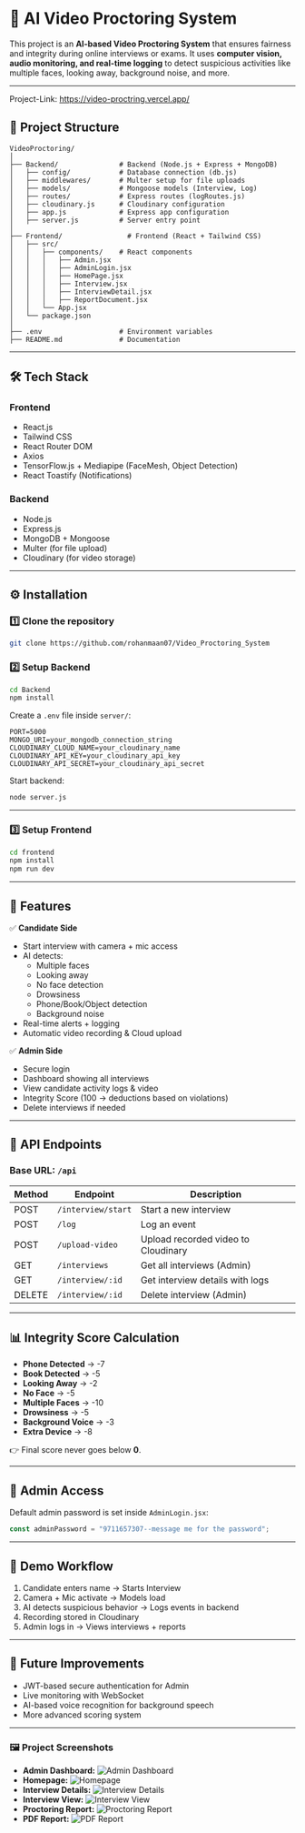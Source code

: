 # 📌 AI Video Proctoring System

This project is an **AI-based Video Proctoring System** that ensures fairness and integrity during online interviews or exams. It uses **computer vision, audio monitoring, and real-time logging** to detect suspicious activities like multiple faces, looking away, background noise, and more.  

---
Project-Link: https://video-proctring.vercel.app/

## 📂 Project Structure
```
VideoProctoring/
│
├── Backend/               # Backend (Node.js + Express + MongoDB)
│   ├── config/            # Database connection (db.js)
│   ├── middlewares/       # Multer setup for file uploads
│   ├── models/            # Mongoose models (Interview, Log)
│   ├── routes/            # Express routes (logRoutes.js)
│   ├── cloudinary.js      # Cloudinary configuration
│   ├── app.js             # Express app configuration
│   ├── server.js          # Server entry point
│
├── Frontend/                # Frontend (React + Tailwind CSS)
│   ├── src/
│   │   ├── components/    # React components
│   │   │   ├── Admin.jsx
│   │   │   ├── AdminLogin.jsx
│   │   │   ├── HomePage.jsx
│   │   │   ├── Interview.jsx
│   │   │   ├── InterviewDetail.jsx
│   │   │   ├── ReportDocument.jsx
│   │   └── App.jsx
│   └── package.json
│
├── .env                   # Environment variables
├── README.md              # Documentation
```

---

## 🛠️ Tech Stack

### **Frontend**
- React.js
- Tailwind CSS
- React Router DOM
- Axios
- TensorFlow.js + Mediapipe (FaceMesh, Object Detection)
- React Toastify (Notifications)

### **Backend**
- Node.js
- Express.js
- MongoDB + Mongoose
- Multer (for file upload)
- Cloudinary (for video storage)

---

## ⚙️ Installation

### 1️⃣ Clone the repository
```bash
git clone https://github.com/rohanmaan07/Video_Proctoring_System
```

### 2️⃣ Setup Backend
```bash
cd Backend
npm install
```

Create a `.env` file inside `server/`:
```env
PORT=5000
MONGO_URI=your_mongodb_connection_string
CLOUDINARY_CLOUD_NAME=your_cloudinary_name
CLOUDINARY_API_KEY=your_cloudinary_api_key
CLOUDINARY_API_SECRET=your_cloudinary_api_secret
```

Start backend:
```bash
node server.js
```

---

### 3️⃣ Setup Frontend
```bash
cd frontend
npm install
npm run dev
```

---

## 🚀 Features

✅ **Candidate Side**
- Start interview with camera + mic access  
- AI detects:
  - Multiple faces
  - Looking away
  - No face detection
  - Drowsiness
  - Phone/Book/Object detection
  - Background noise  
- Real-time alerts + logging  
- Automatic video recording & Cloud upload  

✅ **Admin Side**
- Secure login  
- Dashboard showing all interviews  
- View candidate activity logs & video  
- Integrity Score (100 → deductions based on violations)  
- Delete interviews if needed  

---

## 📡 API Endpoints

### Base URL: `/api`

| Method | Endpoint               | Description |
|--------|------------------------|-------------|
| POST   | `/interview/start`     | Start a new interview |
| POST   | `/log`                 | Log an event |
| POST   | `/upload-video`        | Upload recorded video to Cloudinary |
| GET    | `/interviews`          | Get all interviews (Admin) |
| GET    | `/interview/:id`       | Get interview details with logs |
| DELETE | `/interview/:id`       | Delete interview (Admin) |

---

## 📊 Integrity Score Calculation

- **Phone Detected** → -7  
- **Book Detected** → -5  
- **Looking Away** → -2  
- **No Face** → -5  
- **Multiple Faces** → -10  
- **Drowsiness** → -5  
- **Background Voice** → -3  
- **Extra Device** → -8  

👉 Final score never goes below **0**.  

---

## 🔐 Admin Access
Default admin password is set inside `AdminLogin.jsx`:
```js
const adminPassword = "9711657307--message me for the password";
```
---

## 🎥 Demo Workflow

1. Candidate enters name → Starts Interview  
2. Camera + Mic activate → Models load  
3. AI detects suspicious behavior → Logs events in backend  
4. Recording stored in Cloudinary  
5. Admin logs in → Views interviews + reports  

---

## 🚀 Future Improvements
- JWT-based secure authentication for Admin  
- Live monitoring with WebSocket  
- AI-based voice recognition for background speech  
- More advanced scoring system  

---

### 🖼️ Project Screenshots

- **Admin Dashboard:** ![Admin Dashboard](Frontend/public/Admin.jpg)
- **Homepage:** ![Homepage](Frontend/public/Homepage.jpg)
- **Interview Details:** ![Interview Details](Frontend/public/InterDetails.jpg)
- **Interview View:** ![Interview View](Frontend/public/interview.jpg)
- **Proctoring Report:** ![Proctoring Report](Frontend/public/proctoringReport.jpg)
- **PDF Report:** ![PDF Report](Frontend/public/Prpdf.jpg)

